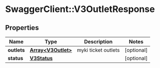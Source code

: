 # SwaggerClient::V3OutletResponse

## Properties
Name | Type | Description | Notes
------------ | ------------- | ------------- | -------------
**outlets** | [**Array&lt;V3Outlet&gt;**](V3Outlet.md) | myki ticket outlets | [optional] 
**status** | [**V3Status**](V3Status.md) |  | [optional] 

